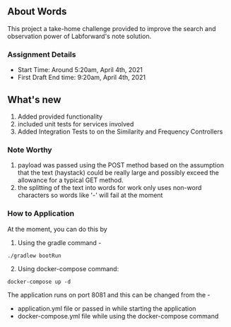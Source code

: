 ## About Words
This project a take-home challenge provided to improve the search and observation power of Labforward's note solution.

### Assignment Details
- Start Time: Around 5:20am, April 4th, 2021
- First Draft End time: 9:20am, April 4th, 2021

## What's new
1. Added provided functionality
2. included unit tests for services involved
3. Added Integration Tests to on the Similarity and Frequency Controllers

### Note Worthy
1. payload was passed using the POST method based on the assumption that the text (haystack) could be really large and possibly exceed the allowance for a typical GET method.
2. the splitting of the text into words for work only uses non-word characters so words like '-' will fail at the moment

### How to Application
At the moment, you can do this by 

1. Using the gradle command -

```./gradlew bootRun```

2. Using docker-compose command:

```docker-compose up -d```

The application runs on port 8081 and this can be changed from the -
- application.yml file or passed in while starting the application
- docker-compose.yml file while using the docker-compose command
